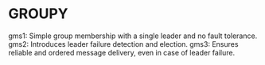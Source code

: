 # GROUPY
gms1: Simple group membership with a single leader and no fault tolerance.
gms2: Introduces leader failure detection and election.
gms3: Ensures reliable and ordered message delivery, even in case of leader failure.
